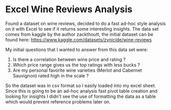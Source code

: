 # Excel Wine Reviews Analysis
Found a dataset on wine reviews, decided to do a fast ad-hoc style analysis on it with Excel to see if it returns some interesting insights.
The data set comes from kaggle by the author zackthoutt, the initial dataset can be found here: https://www.kaggle.com/datasets/zynicide/wine-reviews

My initial questions that I wanted to answer from this data set were:
1) Is there a correlation between wine price and rating ?
2) Which price range gives us the top ratings with less bucks ?
3) Are my personal favorite wine varieties (Merlot and Cabernet Sauvignon) rated high in the scale ?

So the dataset was in csv format so I easily loaded into my excel sheet. Since this is going to be an ad-hoc analysis fast pivot table creation and looking for insights I didn't see the use of formatting the data as a table which would prevent reference problems later on.

